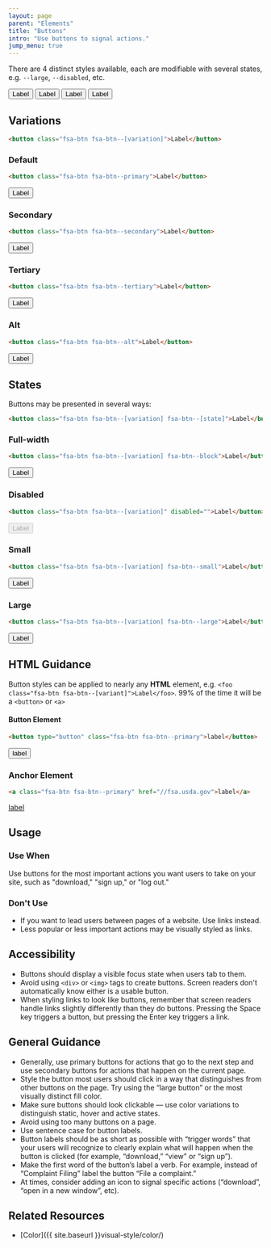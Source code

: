 ```yaml
---
layout: page
parent: "Elements"
title: "Buttons"
intro: "Use buttons to signal actions."
jump_menu: true
---
```


There are 4 distinct styles available, each are modifiable with several states, e.g. `--large`, `--disabled`, etc.

<div class="pb-preview">
  <button class="fsa-btn fsa-btn--primary">Label</button>
  <button class="fsa-btn fsa-btn--secondary">Label</button>
  <button class="fsa-btn fsa-btn--tertiary">Label</button>
  <button class="fsa-btn fsa-btn--alt">Label</button>
</div>

## Variations

```html
<button class="fsa-btn fsa-btn--[variation]">Label</button>
```

### Default

```html
<button class="fsa-btn fsa-btn--primary">Label</button>
```
<div class="pb-preview">
  <button class="fsa-btn fsa-btn--primary">Label</button>
</div>

### Secondary

```html
<button class="fsa-btn fsa-btn--secondary">Label</button>
```
<div class="pb-preview">
  <button class="fsa-btn fsa-btn--secondary">Label</button>
</div>

### Tertiary

```html
<button class="fsa-btn fsa-btn--tertiary">Label</button>
```
<div class="pb-preview">
  <button class="fsa-btn fsa-btn--tertiary">Label</button>
</div>

### Alt

```html
<button class="fsa-btn fsa-btn--alt">Label</button>
```
<div class="pb-preview">
  <button class="fsa-btn fsa-btn--alt">Label</button>
</div>

## States

Buttons may be presented in several ways:

```html
<button class="fsa-btn fsa-btn--[variation] fsa-btn--[state]">Label</button>
```

### Full-width

```html
<button class="fsa-btn fsa-btn--[variation] fsa-btn--block">Label</button>
```
<div class="pb-preview"><button class="fsa-btn fsa-btn--primary fsa-btn--block">Label</button></div>

### Disabled

```html
<button class="fsa-btn fsa-btn--[variation]" disabled="">Label</button>
```
<div class="pb-preview">
  <button class="fsa-btn fsa-btn--primary" disabled="">Label</button>
</div>

### Small

```html
<button class="fsa-btn fsa-btn--[variation] fsa-btn--small">Label</button>
```
<div class="pb-preview">
  <button class="fsa-btn fsa-btn--[variation] fsa-btn--small">Label</button>
</div>

### Large

```html
<button class="fsa-btn fsa-btn--[variation] fsa-btn--large">Label</button>
```
<div class="pb-preview">
  <button class="fsa-btn fsa-btn--[variation] fsa-btn--large">Label</button>
</div>

## HTML Guidance

Button styles can be applied to nearly any **HTML** element, e.g. `<foo class="fsa-btn fsa-btn--[variant]">Label</foo>`. 99% of the time it will be a `<button>` or `<a>`

#### Button Element

```html
<button type="button" class="fsa-btn fsa-btn--primary">label</button>
```
<div class="pb-preview">
  <button type="button" class="fsa-btn fsa-btn--primary">label</button>
</div>

### Anchor Element
```html
<a class="fsa-btn fsa-btn--primary" href="//fsa.usda.gov">label</a>
```
<div class="pb-preview">
  <a class="fsa-btn fsa-btn--primary" href="//fsa.usda.gov">label</a>
</div>

## Usage

### Use When

Use buttons for the most important actions you want users to take on your site, such as "download," "sign up," or "log out."

### Don't Use

* If you want to lead users between pages of a website. Use links instead.
* Less popular or less important actions may be visually styled as links.

## Accessibility

* Buttons should display a visible focus state when users tab to them.
* Avoid using `<div>` or `<img>` tags to create buttons. Screen readers don't automatically know either is a usable button.
* When styling links to look like buttons, remember that screen readers handle links slightly differently than they do buttons. Pressing the Space key triggers a button, but pressing the Enter key triggers a link.

## General Guidance

* Generally, use primary buttons for actions that go to the next step and use secondary buttons for actions that happen on the current page.
* Style the button most users should click in a way that distinguishes from other buttons on the page. Try using the “large button” or the most visually distinct fill color.
* Make sure buttons should look clickable — use color variations to distinguish static, hover and active states.
* Avoid using too many buttons on a page.
* Use sentence case for button labels.
* Button labels should be as short as possible with “trigger words” that your users will recognize to clearly explain what will happen when the button is clicked (for example, “download,” “view” or “sign up”).
* Make the first word of the button’s label a verb. For example, instead of “Complaint Filing” label the button “File a complaint.”
* At times, consider adding an icon to signal specific actions (“download”, “open in a new window”, etc).

## Related Resources

* [Color]({{ site.baseurl }}visual-style/color/)
